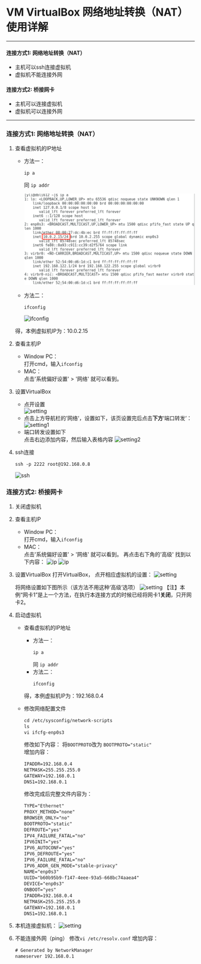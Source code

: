 # VM VirtualBox 网络地址转换（NAT）使用详解

---
#### 连接方式1: 网络地址转换（NAT）
+ 主机可以ssh连接虚拟机
+ 虚拟机不能连接外网
#### 连接方式2: 桥接网卡
+ 主机可以连接虚拟机
+ 虚拟机可以连接外网  

---
### 连接方式1: 网络地址转换（NAT）
1. 查看虚拟机的IP地址  
    + 方法一：
        ```shell
        ip a
        ```
        同 ``ip addr``

        ![ipa](./pic/VM1.png)
    + 方法二：
        ```shell 
        ifconfig
        ```

        ![ifconfig](./VM2.png) 

    得，本例虚拟机IP为：10.0.2.15

2. 查看主机IP
    + Window PC：  
        打开cmd，输入```ifconfig```
    + MAC：  
        点击'系统偏好设置' > '网络' 就可以看到。
    
3. 设置VirtualBox   
    + 点开设置  
        ![setting](./VM3.png) 
    + 点击上方导航栏的’网络‘，设置如下，该页设置完后点击**下方**‘端口转发‘：  
        ![setting1](./VM4.png) 
    + 端口转发设置如下   
        点击右边添加内容，然后输入表格内容
        ![setting2](./VM5.png)

4. ssh连接
    ```shell
    ssh -p 2222 root@192.168.0.8
    ```
    ![ssh](./VM6.png)

       
### 连接方式2: 桥接网卡
1. 关闭虚拟机

2. 查看主机IP
    + Window PC：  
        打开cmd，输入```ifconfig```
    + MAC：  
        点击'系统偏好设置' > '网络' 就可以看到。
        再点击右下角的'高级' 找到以下内容：
        ![ip](./VM7.png)
        ![ip](./VM8.png)

3. 设置VirtualBox
    打开VirtualBox， 点开相应虚拟机的设置：
    ![setting](./VM3.png) 

    将网络设置如下图所示（该方法不用这种‘高级’选项）
    ![setting](./VM9.png) 
    【注】本例“网卡1”是上一个方法，在执行本连接方式的时候已经将网卡1**关闭**，只开网卡2。

4. 启动虚拟机
    + 查看虚拟机的IP地址  
        + 方法一：
            ```shell
            ip a
            ```
            同 ``ip addr``
        + 方法二：
            ```shell 
            ifconfig
            ```

        得，本例虚拟机IP为：192.168.0.4

    + 修改网络配置文件
        ```shell
        cd /etc/sysconfig/network-scripts
        ls
        vi ifcfg-enp0s3
        ```
        修改如下内容：
        将``BOOTPROTO``改为 ``BOOTPROTO="static"``  
        增加内容：
        ```shell
        IPADDR=192.168.0.4
        NETMASK=255.255.255.0
        GATEWAY=192.168.0.1
        DNS1=192.168.0.1
        ```
        修改完成后完整文件内容为：  
        ```shell
        TYPE="Ethernet"
        PROXY_METHOD="none"
        BROWSER_ONLY="no"
        BOOTPROTO="static"
        DEFROUTE="yes"
        IPV4_FAILURE_FATAL="no"
        IPV6INIT="yes"
        IPV6_AUTOCONF="yes"
        IPV6_DEFROUTE="yes"
        IPV6_FAILURE_FATAL="no"
        IPV6_ADDR_GEN_MODE="stable-privacy"
        NAME="enp0s3"
        UUID="b60b95b9-f147-4eee-93a5-668bc74aaea4"
        DEVICE="enp0s3"
        ONBOOT="yes"
        IPADDR=192.168.0.4
        NETMASK=255.255.255.0
        GATEWAY=192.168.0.1
        DNS1=192.168.0.1
        ```  

5. 本机连接虚拟机：
    ![setting](./VM10.png) 

6. 不能连接外网（ping）
    修改``vi /etc/resolv.conf``
    增加内容：
    ```shell
    # Generated by NetworkManager
    nameserver 192.168.0.1
    ```